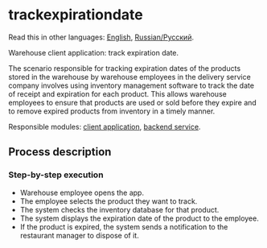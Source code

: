 # trackexpirationdate

Read this in other languages: [English](trackexpirationdate.md), [Russian/Русский](trackexpirationdate.ru.md). 

Warehouse client application: track expiration date.

The scenario responsible for tracking expiration dates of the products stored in the warehouse by warehouse employees in the delivery service company involves using inventory management software to track the date of receipt and expiration for each product. 
This allows warehouse employees to ensure that products are used or sold before they expire and to remove expired products from inventory in a timely manner.

Responsible modules: [client application](../../frontend/warehouseclient.md), [backend service](../../backend/warehousebackend.md).

## Process description

### Step-by-step execution

- Warehouse employee opens the app.
- The employee selects the product they want to track.
- The system checks the inventory database for that product.
- The system displays the expiration date of the product to the employee.
- If the product is expired, the system sends a notification to the restaurant manager to dispose of it.
